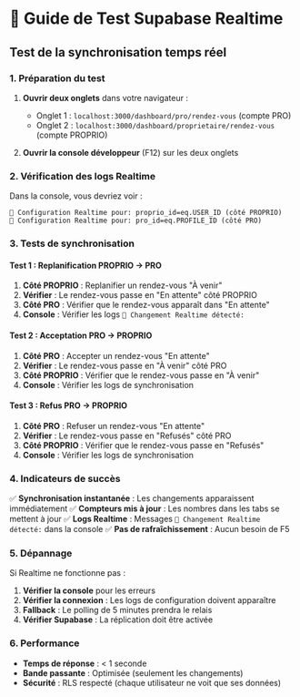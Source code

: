 # 🧪 Guide de Test Supabase Realtime

## Test de la synchronisation temps réel

### 1. Préparation du test

1. **Ouvrir deux onglets** dans votre navigateur :
   - Onglet 1 : `localhost:3000/dashboard/pro/rendez-vous` (compte PRO)
   - Onglet 2 : `localhost:3000/dashboard/proprietaire/rendez-vous` (compte PROPRIO)

2. **Ouvrir la console développeur** (F12) sur les deux onglets

### 2. Vérification des logs Realtime

Dans la console, vous devriez voir :
```
🔄 Configuration Realtime pour: proprio_id=eq.USER_ID (côté PROPRIO)
🔄 Configuration Realtime pour: pro_id=eq.PROFILE_ID (côté PRO)
```

### 3. Tests de synchronisation

#### Test 1 : Replanification PROPRIO → PRO
1. **Côté PROPRIO** : Replanifier un rendez-vous "À venir"
2. **Vérifier** : Le rendez-vous passe en "En attente" côté PROPRIO
3. **Côté PRO** : Vérifier que le rendez-vous apparaît dans "En attente"
4. **Console** : Vérifier les logs `📡 Changement Realtime détecté:`

#### Test 2 : Acceptation PRO → PROPRIO
1. **Côté PRO** : Accepter un rendez-vous "En attente"
2. **Vérifier** : Le rendez-vous passe en "À venir" côté PRO
3. **Côté PROPRIO** : Vérifier que le rendez-vous passe en "À venir"
4. **Console** : Vérifier les logs de synchronisation

#### Test 3 : Refus PRO → PROPRIO
1. **Côté PRO** : Refuser un rendez-vous "En attente"
2. **Vérifier** : Le rendez-vous passe en "Refusés" côté PRO
3. **Côté PROPRIO** : Vérifier que le rendez-vous passe en "Refusés"
4. **Console** : Vérifier les logs de synchronisation

### 4. Indicateurs de succès

✅ **Synchronisation instantanée** : Les changements apparaissent immédiatement
✅ **Compteurs mis à jour** : Les nombres dans les tabs se mettent à jour
✅ **Logs Realtime** : Messages `📡 Changement Realtime détecté:` dans la console
✅ **Pas de rafraîchissement** : Aucun besoin de F5

### 5. Dépannage

Si Realtime ne fonctionne pas :
1. **Vérifier la console** pour les erreurs
2. **Vérifier la connexion** : Les logs de configuration doivent apparaître
3. **Fallback** : Le polling de 5 minutes prendra le relais
4. **Vérifier Supabase** : La réplication doit être activée

### 6. Performance

- **Temps de réponse** : < 1 seconde
- **Bande passante** : Optimisée (seulement les changements)
- **Sécurité** : RLS respecté (chaque utilisateur ne voit que ses données)









